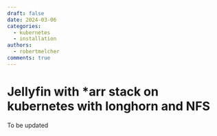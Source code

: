 ```yaml
---
draft: false 
date: 2024-03-06 
categories:
  - kubernetes
  - installation
authors:
  - robertmelcher
comments: true
---
```


# Jellyfin with *arr stack on kubernetes with longhorn and NFS

To be updated
